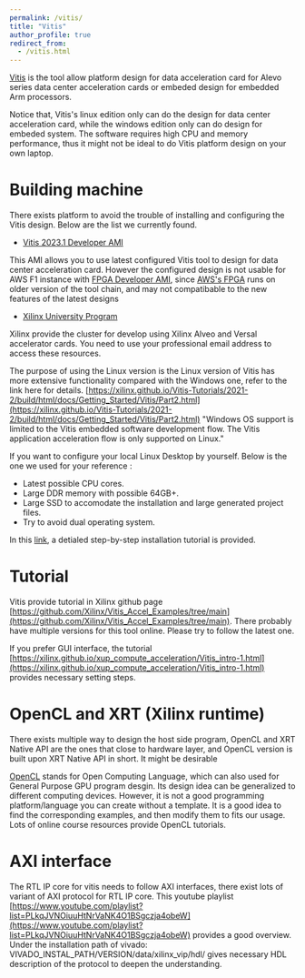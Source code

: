 ```yaml
---
permalink: /vitis/
title: "Vitis"
author_profile: true
redirect_from:  
  - /vitis.html
---
```

[Vitis](https://www.xilinx.com/products/design-tools/vitis.html) is the tool allow platform design for data acceleration card for Alevo series data center acceleration cards or embeded design for embedded Arm processors. 

Notice that, Vitis's linux edition only can do the design for data center acceleration card, while the windows edition only can do design for embeded system. The software requires high CPU and memory performance, thus it might not be ideal to do Vitis platform design on your own laptop.

# Building machine 
There exists platform to avoid the trouble of installing and configuring the Vitis design. Below are the list we currently found.
* [Vitis 2023.1 Developer AMI](https://aws.amazon.com/marketplace/pp/prodview-hxbanceez6tso)

This AMI allows you to use latest configured Vitis tool to design for data center acceleration card. However the configured design is not usable for AWS F1 instance with [FPGA Developer AMI](https://aws.amazon.com/marketplace/pp/prodview-gimv3gqbpe57k), since [AWS's FPGA](https://github.com/aws/aws-fpga) runs on older version of the tool chain, and may not compatibable to the new features of the latest designs 
* [Xilinx University Program](https://www.xilinx.com/support/university/xup-hacc.html)

Xilinx provide the cluster for develop using Xilinx Alveo and Versal accelerator cards. You need to use your professional email address to access these resources. 

The purpose of using the Linux version is the Linux version of Vitis has more extensive functionality compared with the Windows one, refer to the link here for details. 
[https://xilinx.github.io/Vitis-Tutorials/2021-2/build/html/docs/Getting_Started/Vitis/Part2.html](https://xilinx.github.io/Vitis-Tutorials/2021-2/build/html/docs/Getting_Started/Vitis/Part2.html)
"Windows OS support is limited to the Vitis embedded software development flow. The Vitis application acceleration flow is only supported on Linux."


If you want to configure your local Linux Desktop by yourself. Below is the one we used for your reference :
* Latest possible CPU cores.
* Large DDR memory with possible 64GB+.
* Large SSD to accomodate the installation and large generated project files.
* Try to avoid dual operating system.

In this [link](https://wangantian.github.io//vitis_install/), a detialed step-by-step installation tutorial is provided.

# Tutorial 
Vitis provide tutorial in Xilinx github page [https://github.com/Xilinx/Vitis_Accel_Examples/tree/main](https://github.com/Xilinx/Vitis_Accel_Examples/tree/main). There probably have multiple versions for this tool online. Please try to follow the latest one. 

If you prefer GUI interface, the tutorial [https://xilinx.github.io/xup_compute_acceleration/Vitis_intro-1.html](https://xilinx.github.io/xup_compute_acceleration/Vitis_intro-1.html) provides necessary setting steps.

# OpenCL and XRT (Xilinx runtime) 
There exists multiple way to design the host side program, OpenCL and XRT Native API are the ones that close to hardware layer, and OpenCL version is built upon XRT Native API in short. It might be desirable 

[OpenCL](https://en.wikipedia.org/wiki/OpenCL) stands for Open Computing Language, which can also used for General Purpose GPU program desgin. Its design idea can be generalized to different computing devices. However, it is not a good programming platform/language you can create without a template. It is a good idea to find the corresponding examples, and then modify them to fits our usage. Lots of online course resources provide OpenCL tutorials.
 

# AXI interface
The RTL IP core for vitis needs to follow AXI interfaces, there exist lots of variant of AXI protocol for RTL IP core. This youtube playlist [https://www.youtube.com/playlist?list=PLkqJVNOiuuHtNrVaNK4O1BSgczja4obeW](https://www.youtube.com/playlist?list=PLkqJVNOiuuHtNrVaNK4O1BSgczja4obeW) provides a good overview. Under the installation path of vivado: VIVADO_INSTAL_PATH/VERSION/data/xilinx_vip/hdl/ gives necessary HDL description of the protocol to deepen the understanding.  
